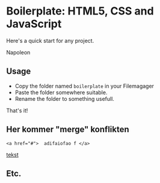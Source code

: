 # Boilerplate: HTML5, CSS and JavaScript

Here's a quick start for any project.

Napoleon

## Usage

* Copy the folder named `boilerplate` in your Filemagager
* Paste the folder somewhere suitable.
* Rename the folder to something usefull.

That's it!

## Her kommer "merge" konflikten

~~~~~
<a href="#">  adifaiofao f </a>
~~~~~

[tekst](https://multimusen.dk)

## Etc.
